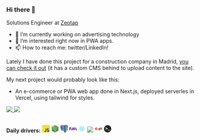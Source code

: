 ### Hi there 👋

Solutions Engineer at [Zeotap]([https://github.com/bmind](https://github.com/zeotap))

- 🔭 I’m currently working on advertising technology
- 🌱 I’m interested right now in PWA apps.
- 📫 How to reach me: twitter/LinkedIn!

Lately I have done this project for a construction company in Madrid, [you can check it out](https://winkgroup.es) (it has a custom CMS behind to upload content to the site).

My next project would probably look like this:
- An e-commerce or PWA web app done in Next.js, deployed serverles in Vercel, using tailwind for styles.

<a href="https://twitter.com/gonzamvita">
  <img height="20" src="https://cdn.jsdelivr.net/npm/simple-icons@v3/icons/twitter.svg" />
</a>
<a href="https://www.linkedin.com/in/gonzamvita">
  <img height="20" src="https://cdn.jsdelivr.net/npm/simple-icons@v3/icons/linkedin.svg" />
</a>
<br />
<br />

**Daily drivers:**
<code><img height="20" src="https://raw.githubusercontent.com/github/explore/80688e429a7d4ef2fca1e82350fe8e3517d3494d/topics/javascript/javascript.png"></code>
<code><img height="20" src="https://raw.githubusercontent.com/github/explore/80688e429a7d4ef2fca1e82350fe8e3517d3494d/topics/nodejs/nodejs.png"></code>
<code><img height="20" src="https://raw.githubusercontent.com/github/explore/80688e429a7d4ef2fca1e82350fe8e3517d3494d/topics/postgresql/postgresql.png"></code>
<code><img height="20" src="https://raw.githubusercontent.com/github/explore/80688e429a7d4ef2fca1e82350fe8e3517d3494d/topics/pwa/pwa.png"></code>
<code><img height="20" src="https://raw.githubusercontent.com/github/explore/80688e429a7d4ef2fca1e82350fe8e3517d3494d/topics/react/react.png"></code>
<code><img height="20" src="https://camo.githubusercontent.com/92ec9eb7eeab7db4f5919e3205918918c42e6772562afb4112a2909c1aaaa875/68747470733a2f2f6173736574732e76657263656c2e636f6d2f696d6167652f75706c6f61642f76313630373535343338352f7265706f7369746f726965732f6e6578742d6a732f6e6578742d6c6f676f2e706e67"></code>
<code><img height="20" src="https://raw.githubusercontent.com/github/explore/80688e429a7d4ef2fca1e82350fe8e3517d3494d/topics/git/git.png"></code>
<code><img height="20" src="https://raw.githubusercontent.com/github/explore/80688e429a7d4ef2fca1e82350fe8e3517d3494d/topics/terminal/terminal.png"></code>

